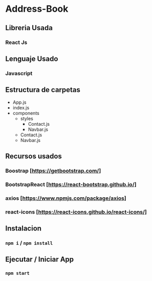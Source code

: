 # Address-Book

## Libreria Usada
### React Js
## Lenguaje Usado
### Javascript

## Estructura de carpetas

* App.js
* index.js
 * components
   * styles
     * Contact.js
     * Navbar.js
   * Contact.js
   * Navbar.js


## Recursos usados
### Boostrap [https://getbootstrap.com/]
### BootstrapReact [https://react-bootstrap.github.io/]
### axios [https://www.npmjs.com/package/axios]
### react-icons [https://react-icons.github.io/react-icons/]



## Instalacion
### `npm i` /  `npm install`

## Ejecutar / Iniciar App
### `npm start`
